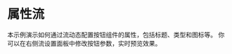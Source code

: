 # 属性流

本示例演示如何通过流动态配置按钮组件的属性，包括标题、类型和图标等。
你可以在右侧流设置面板中修改按钮参数，实时预览效果。

<code src="./index.tsx"></code>
